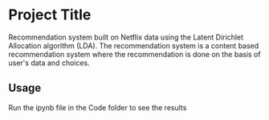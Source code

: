# Project Title

Recommendation system built on Netflix data using the Latent Dirichlet Allocation algorithm (LDA). The recommendation system is a content based recommendation system where the recommendation is done on the basis of user's data and choices.

## Usage

Run the ipynb file in the Code folder to see the results

